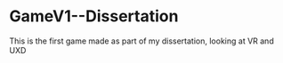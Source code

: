 # GameV1--Dissertation
This is the first game made as part of my dissertation, looking at VR and UXD

